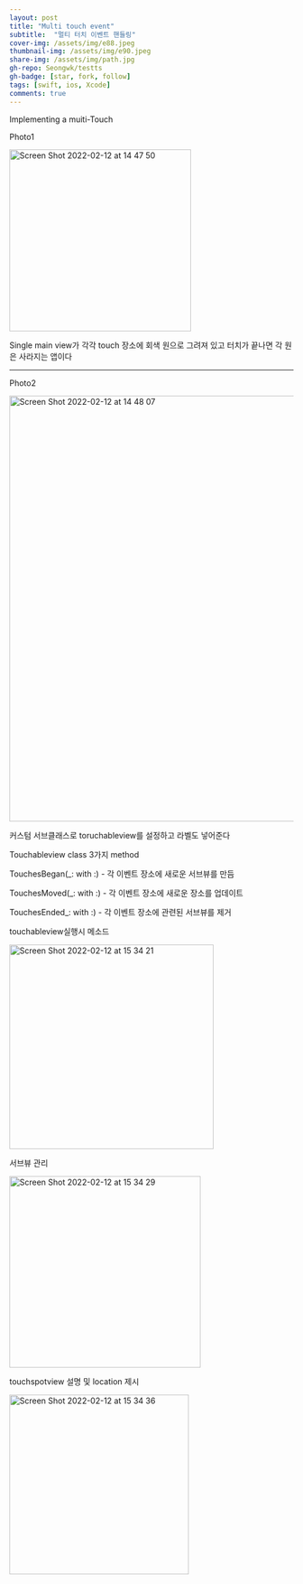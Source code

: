 ```yaml
---
layout: post
title: "Multi touch event"
subtitle:  "멀티 터치 이벤트 핸들링"
cover-img: /assets/img/e88.jpeg
thumbnail-img: /assets/img/e90.jpeg
share-img: /assets/img/path.jpg
gh-repo: Seongwk/testts
gh-badge: [star, fork, follow]
tags: [swift, ios, Xcode]
comments: true
---
```


Implementing a muiti-Touch

Photo1

<img width="322" alt="Screen Shot 2022-02-12 at 14 47 50" src="https://user-images.githubusercontent.com/40172001/153699359-6ce92daf-27f2-4bb0-ad6b-e8a8ae223e96.png">

Single main view가 각각 touch 장소에 회색 원으로 그려져
있고 터치가 끝나면 각 원은 사라지는 앱이다

-------------------------------

Photo2

<img width="754" alt="Screen Shot 2022-02-12 at 14 48 07" src="https://user-images.githubusercontent.com/40172001/153699364-384c5d3d-c724-418c-aebe-d27458c91012.png">

커스텀 서브클래스로 toruchableview를 설정하고 라벨도 넣어준다

Touchableview class  3가지 method

TouchesBegan(_: with :) - 각 이벤트 장소에 새로운 서브뷰를 만듬

TouchesMoved(_: with :) - 각 이벤트 장소에 새로운 장소를 업데이트

TouchesEnded_: with :) - 각 이벤트 장소에  관련된 서브뷰를 제거

touchableview실행시 메소드

<img width="362" alt="Screen Shot 2022-02-12 at 15 34 21" src="https://user-images.githubusercontent.com/40172001/153700156-98757300-a5ac-4ea0-9b03-3e00edaa2ffe.png">

서브뷰 관리

<img width="339" alt="Screen Shot 2022-02-12 at 15 34 29" src="https://user-images.githubusercontent.com/40172001/153700157-82e440e0-c7f5-43c0-a26e-f536426df6bf.png">

touchspotview 설명 및 location 제시

<img width="318" alt="Screen Shot 2022-02-12 at 15 34 36" src="https://user-images.githubusercontent.com/40172001/153700161-9fa674e4-14d3-4ee3-a800-bebb2c27ccb9.png">
